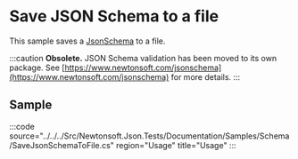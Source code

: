 ﻿# Save JSON Schema to a file

This sample saves a [JsonSchema](/api/newtonsoft/json/schema/jsonschema/) to a file.

:::caution
**Obsolete.** JSON Schema validation has been moved to its own package. See [https://www.newtonsoft.com/jsonschema](https://www.newtonsoft.com/jsonschema) for more details.
:::

## Sample

:::code source="../../../Src/Newtonsoft.Json.Tests/Documentation/Samples/Schema/SaveJsonSchemaToFile.cs" region="Usage" title="Usage" :::
